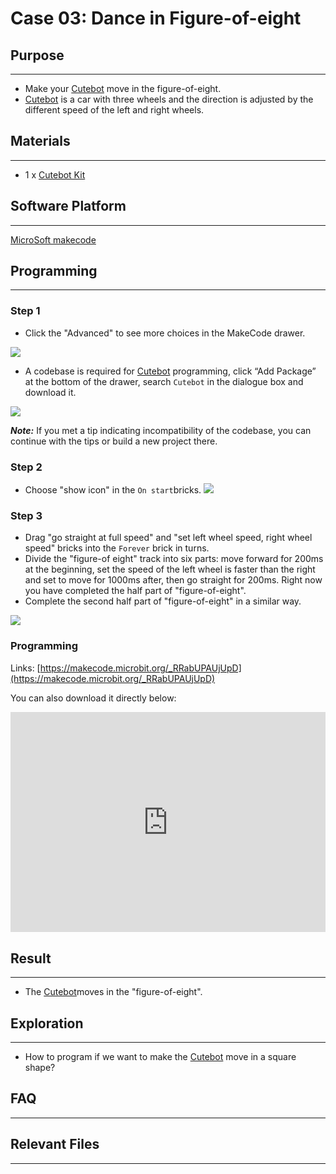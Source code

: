 # Case 03: Dance in Figure-of-eight
## Purpose
---
- Make your  [Cutebot](https://www.elecfreaks.com/micro-bit-smart-cutebot.html) move in the figure-of-eight.
-  [Cutebot](https://www.elecfreaks.com/micro-bit-smart-cutebot.html) is a car with three wheels and the direction is adjusted by the different speed of the left and right wheels.

## Materials 
---
- 1 x [Cutebot Kit](https://www.elecfreaks.com/micro-bit-smart-cutebot.html)

## Software Platform 
---
[MicroSoft makecode](https://makecode.microbit.org/#)

## Programming
---
### Step 1

- Click the "Advanced" to see more choices in the MakeCode drawer.

![](./images/cutebot-pk-1.png)

- A codebase is required for [Cutebot](https://www.elecfreaks.com/micro-bit-smart-cutebot.html) programming, click “Add Package” at the bottom of the drawer, search `Cutebot` in the dialogue box and download it.

![](./images/cutebot-pk-11.png)

***Note:*** If you met a tip indicating incompatibility of the codebase, you can continue with the tips or build a new project there.

### Step 2

- Choose "show icon" in the `On start`bricks.
![](./images/case_01_02.png)

### Step 3

- Drag "go straight at full speed" and "set left wheel speed, right wheel speed" bricks into the `Forever` brick in turns.
- Divide the "figure-of eight" track into six parts: move forward for 200ms at the beginning,  set the speed of the left wheel is faster than the right and set to move for 1000ms after, then go straight for 200ms.  Right now you have completed the half part of "figure-of-eight".
- Complete the second half part of "figure-of-eight" in a similar way.

![](./images/case_03_01.png)

### Programming

Links: [https://makecode.microbit.org/_RRabUPAUjUpD](https://makecode.microbit.org/_RRabUPAUjUpD)

You can also download it directly below:

<div style="position:relative;height:0;padding-bottom:70%;overflow:hidden;">
<iframe style="position:absolute;top:0;left:0;width:100%;height:100%;" src="https://makecode.microbit.org/#pub:https://makecode.microbit.org/_RRabUPAUjUpD" frameborder="0" sandbox="allow-popups allow-forms allow-scripts allow-same-origin">
</iframe>
</div>  


## Result
---
- The  [Cutebot](https://www.elecfreaks.com/micro-bit-smart-cutebot.html)moves in the "figure-of-eight".

## Exploration
---
- How to program if we want to make the  [Cutebot](https://www.elecfreaks.com/micro-bit-smart-cutebot.html) move in a square shape?

## FAQ
---
## Relevant Files
---
